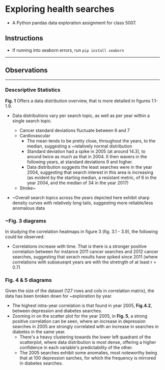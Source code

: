 # Exploring health searches
- A Python pandas data exploration assignment for class 5007.

## Instructions
- If running into seaborn errors, run `pip install seaborn` 

___
## Observations
___
### Descsriptive Statistics
**Fig. 1** Offers a data distribution overview, that is more detailed in figures 1.1-1.9.
- Data distributions vary per search topic, as well as per year within a single search topic. 
    - Cancer standard deviations fluctuate between 6 and 7 
    - Cardiovascular 
        - The mean tends to be pretty close, throughout the years, to the median, suggesting a ~relatively normal distribution
        - Standard deviation had a spike in 2005 (at around 14.3), to around twice as much as that in 2004. It then wavers in the following years, at standard deviations 9 and higher. 
        - Data distribution suggests the least searches were in the year 2004, suggesting that search interest in this area is increasing (as evident by the starting median, a resistant metric, of 6 in the year 2004, and the median of 34 in the year 2017)
    - Stroke~

- ~Overall search topics across the years depicted here exhibit sharp density curves with relatively long tails, suggesting more reliable/less anomalous data

### ~Fig. 3 diagrams
In studying the correlation heatmaps in figure 3 (fig. 3.1 - 3.9), the following could be observed:
- Correlations increase with time. That is there is a stronger positive correlation between for instance 2011 cancer searches and 2012 cancer searches, suggesting that serach results have spiked since 2011 (where correlations with subseueqnt years are with the stretngth of at least r = 0.7)

### Fig. 4 & 5 diagrams
Given the size of the dataset (127 rows and cols in correlation matrix), the data has been broken down for ~exploration by year.
- The highest intra-year correlation is that found in year 2005, **Fig.4.2**, between depression and diabetes searches. 
- Zooming in on the scatter plot for the year 2005, in **Fig. 5**, a strong positive correlation can be seen, where an increase in depression searches in 2005 are strongly correlated with an increase in searches in diabetes in the same year. 
    - There's a heavy clustering towards the lower left quadrant of the scatterplot, where data distribution is most dense, offering a higher confidence in each variable's predictability of the other.
    - The 2005 searches exhibit some anomalies, most noteworthy being that at 100 depression sarches, for which the frequency is mirrored in diabetes searches. 
      
